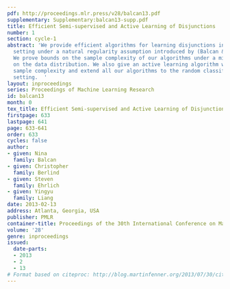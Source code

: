 ```yaml
---
pdf: http://proceedings.mlr.press/v28/balcan13.pdf
supplementary: Supplementary:balcan13-supp.pdf
title: Efficient Semi-supervised and Active Learning of Disjunctions
number: 1
section: cycle-1
abstract: 'We provide efficient algorithms for learning disjunctions in the semi-supervised
  setting under a natural regularity assumption introduced by (Balcan & Blum, 2005).
  We prove bounds on the sample complexity of our algorithms under a mild restriction
  on the data distribution. We also give an active learning algorithm with improved
  sample complexity and extend all our algorithms to the random classification noise
  setting.  '
layout: inproceedings
series: Proceedings of Machine Learning Research
id: balcan13
month: 0
tex_title: Efficient Semi-supervised and Active Learning of Disjunctions
firstpage: 633
lastpage: 641
page: 633-641
order: 633
cycles: false
author:
- given: Nina
  family: Balcan
- given: Christopher
  family: Berlind
- given: Steven
  family: Ehrlich
- given: Yingyu
  family: Liang
date: 2013-02-13
address: Atlanta, Georgia, USA
publisher: PMLR
container-title: Proceedings of the 30th International Conference on Machine Learning
volume: '28'
genre: inproceedings
issued:
  date-parts:
  - 2013
  - 2
  - 13
# Format based on citeproc: http://blog.martinfenner.org/2013/07/30/citeproc-yaml-for-bibliographies/
---
```

